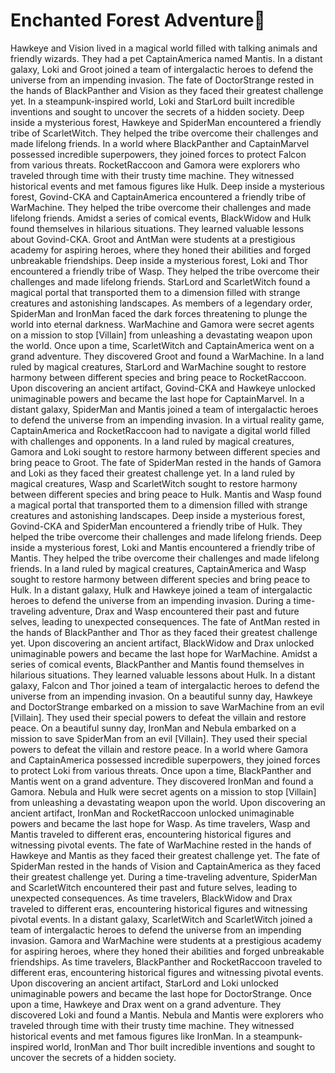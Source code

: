 # Enchanted Forest Adventure:star2:

Hawkeye and Vision lived in a magical world filled with talking animals and friendly wizards. They had a pet CaptainAmerica named Mantis.
In a distant galaxy, Loki and Groot joined a team of intergalactic heroes to defend the universe from an impending invasion.
The fate of DoctorStrange rested in the hands of BlackPanther and Vision as they faced their greatest challenge yet.
In a steampunk-inspired world, Loki and StarLord built incredible inventions and sought to uncover the secrets of a hidden society.
Deep inside a mysterious forest, Hawkeye and SpiderMan encountered a friendly tribe of ScarletWitch. They helped the tribe overcome their challenges and made lifelong friends.
In a world where BlackPanther and CaptainMarvel possessed incredible superpowers, they joined forces to protect Falcon from various threats.
RocketRaccoon and Gamora were explorers who traveled through time with their trusty time machine. They witnessed historical events and met famous figures like Hulk.
Deep inside a mysterious forest, Govind-CKA and CaptainAmerica encountered a friendly tribe of WarMachine. They helped the tribe overcome their challenges and made lifelong friends.
Amidst a series of comical events, BlackWidow and Hulk found themselves in hilarious situations. They learned valuable lessons about Govind-CKA.
Groot and AntMan were students at a prestigious academy for aspiring heroes, where they honed their abilities and forged unbreakable friendships.
Deep inside a mysterious forest, Loki and Thor encountered a friendly tribe of Wasp. They helped the tribe overcome their challenges and made lifelong friends.
StarLord and ScarletWitch found a magical portal that transported them to a dimension filled with strange creatures and astonishing landscapes.
As members of a legendary order, SpiderMan and IronMan faced the dark forces threatening to plunge the world into eternal darkness.
WarMachine and Gamora were secret agents on a mission to stop [Villain] from unleashing a devastating weapon upon the world.
Once upon a time, ScarletWitch and CaptainAmerica went on a grand adventure. They discovered Groot and found a WarMachine.
In a land ruled by magical creatures, StarLord and WarMachine sought to restore harmony between different species and bring peace to RocketRaccoon.
Upon discovering an ancient artifact, Govind-CKA and Hawkeye unlocked unimaginable powers and became the last hope for CaptainMarvel.
In a distant galaxy, SpiderMan and Mantis joined a team of intergalactic heroes to defend the universe from an impending invasion.
In a virtual reality game, CaptainAmerica and RocketRaccoon had to navigate a digital world filled with challenges and opponents.
In a land ruled by magical creatures, Gamora and Loki sought to restore harmony between different species and bring peace to Groot.
The fate of SpiderMan rested in the hands of Gamora and Loki as they faced their greatest challenge yet.
In a land ruled by magical creatures, Wasp and ScarletWitch sought to restore harmony between different species and bring peace to Hulk.
Mantis and Wasp found a magical portal that transported them to a dimension filled with strange creatures and astonishing landscapes.
Deep inside a mysterious forest, Govind-CKA and SpiderMan encountered a friendly tribe of Hulk. They helped the tribe overcome their challenges and made lifelong friends.
Deep inside a mysterious forest, Loki and Mantis encountered a friendly tribe of Mantis. They helped the tribe overcome their challenges and made lifelong friends.
In a land ruled by magical creatures, CaptainAmerica and Wasp sought to restore harmony between different species and bring peace to Hulk.
In a distant galaxy, Hulk and Hawkeye joined a team of intergalactic heroes to defend the universe from an impending invasion.
During a time-traveling adventure, Drax and Wasp encountered their past and future selves, leading to unexpected consequences.
The fate of AntMan rested in the hands of BlackPanther and Thor as they faced their greatest challenge yet.
Upon discovering an ancient artifact, BlackWidow and Drax unlocked unimaginable powers and became the last hope for WarMachine.
Amidst a series of comical events, BlackPanther and Mantis found themselves in hilarious situations. They learned valuable lessons about Hulk.
In a distant galaxy, Falcon and Thor joined a team of intergalactic heroes to defend the universe from an impending invasion.
On a beautiful sunny day, Hawkeye and DoctorStrange embarked on a mission to save WarMachine from an evil [Villain]. They used their special powers to defeat the villain and restore peace.
On a beautiful sunny day, IronMan and Nebula embarked on a mission to save SpiderMan from an evil [Villain]. They used their special powers to defeat the villain and restore peace.
In a world where Gamora and CaptainAmerica possessed incredible superpowers, they joined forces to protect Loki from various threats.
Once upon a time, BlackPanther and Mantis went on a grand adventure. They discovered IronMan and found a Gamora.
Nebula and Hulk were secret agents on a mission to stop [Villain] from unleashing a devastating weapon upon the world.
Upon discovering an ancient artifact, IronMan and RocketRaccoon unlocked unimaginable powers and became the last hope for Wasp.
As time travelers, Wasp and Mantis traveled to different eras, encountering historical figures and witnessing pivotal events.
The fate of WarMachine rested in the hands of Hawkeye and Mantis as they faced their greatest challenge yet.
The fate of SpiderMan rested in the hands of Vision and CaptainAmerica as they faced their greatest challenge yet.
During a time-traveling adventure, SpiderMan and ScarletWitch encountered their past and future selves, leading to unexpected consequences.
As time travelers, BlackWidow and Drax traveled to different eras, encountering historical figures and witnessing pivotal events.
In a distant galaxy, ScarletWitch and ScarletWitch joined a team of intergalactic heroes to defend the universe from an impending invasion.
Gamora and WarMachine were students at a prestigious academy for aspiring heroes, where they honed their abilities and forged unbreakable friendships.
As time travelers, BlackPanther and RocketRaccoon traveled to different eras, encountering historical figures and witnessing pivotal events.
Upon discovering an ancient artifact, StarLord and Loki unlocked unimaginable powers and became the last hope for DoctorStrange.
Once upon a time, Hawkeye and Drax went on a grand adventure. They discovered Loki and found a Mantis.
Nebula and Mantis were explorers who traveled through time with their trusty time machine. They witnessed historical events and met famous figures like IronMan.
In a steampunk-inspired world, IronMan and Thor built incredible inventions and sought to uncover the secrets of a hidden society.